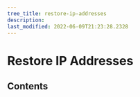 ```yaml
---
tree_title: restore-ip-addresses
description: 
last_modified: 2022-06-09T21:23:28.2328
---
```


# Restore IP Addresses

## Contents

